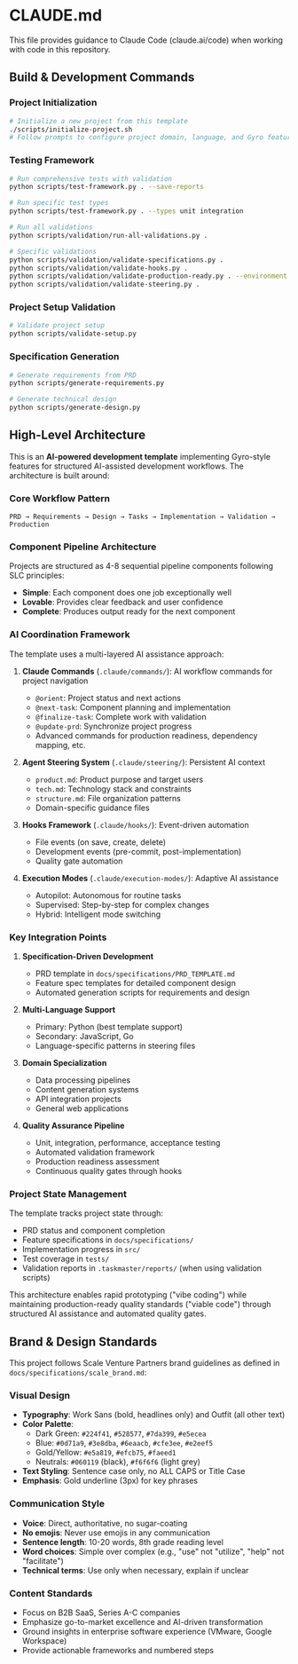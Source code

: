 # CLAUDE.md

This file provides guidance to Claude Code (claude.ai/code) when working with code in this repository.

## Build & Development Commands

### Project Initialization
```bash
# Initialize a new project from this template
./scripts/initialize-project.sh
# Follow prompts to configure project domain, language, and Gyro features
```

### Testing Framework
```bash
# Run comprehensive tests with validation
python scripts/test-framework.py . --save-reports

# Run specific test types
python scripts/test-framework.py . --types unit integration

# Run all validations
python scripts/validation/run-all-validations.py .

# Specific validations
python scripts/validation/validate-specifications.py .
python scripts/validation/validate-hooks.py .
python scripts/validation/validate-production-ready.py . --environment production
python scripts/validation/validate-steering.py .
```

### Project Setup Validation
```bash
# Validate project setup
python scripts/validate-setup.py
```

### Specification Generation
```bash
# Generate requirements from PRD
python scripts/generate-requirements.py

# Generate technical design
python scripts/generate-design.py
```

## High-Level Architecture

This is an **AI-powered development template** implementing Gyro-style features for structured AI-assisted development workflows. The architecture is built around:

### Core Workflow Pattern
```
PRD → Requirements → Design → Tasks → Implementation → Validation → Production
```

### Component Pipeline Architecture
Projects are structured as 4-8 sequential pipeline components following SLC principles:
- **Simple**: Each component does one job exceptionally well
- **Lovable**: Provides clear feedback and user confidence  
- **Complete**: Produces output ready for the next component

### AI Coordination Framework
The template uses a multi-layered AI assistance approach:

1. **Claude Commands** (`.claude/commands/`): AI workflow commands for project navigation
   - `@orient`: Project status and next actions
   - `@next-task`: Component planning and implementation
   - `@finalize-task`: Complete work with validation
   - `@update-prd`: Synchronize project progress
   - Advanced commands for production readiness, dependency mapping, etc.

2. **Agent Steering System** (`.claude/steering/`): Persistent AI context
   - `product.md`: Product purpose and target users
   - `tech.md`: Technology stack and constraints
   - `structure.md`: File organization patterns
   - Domain-specific guidance files

3. **Hooks Framework** (`.claude/hooks/`): Event-driven automation
   - File events (on save, create, delete)
   - Development events (pre-commit, post-implementation)
   - Quality gate automation

4. **Execution Modes** (`.claude/execution-modes/`): Adaptive AI assistance
   - Autopilot: Autonomous for routine tasks
   - Supervised: Step-by-step for complex changes
   - Hybrid: Intelligent mode switching

### Key Integration Points

1. **Specification-Driven Development**
   - PRD template in `docs/specifications/PRD_TEMPLATE.md`
   - Feature spec templates for detailed component design
   - Automated generation scripts for requirements and design

2. **Multi-Language Support**
   - Primary: Python (best template support)
   - Secondary: JavaScript, Go
   - Language-specific patterns in steering files

3. **Domain Specialization**
   - Data processing pipelines
   - Content generation systems
   - API integration projects
   - General web applications

4. **Quality Assurance Pipeline**
   - Unit, integration, performance, acceptance testing
   - Automated validation framework
   - Production readiness assessment
   - Continuous quality gates through hooks

### Project State Management
The template tracks project state through:
- PRD status and component completion
- Feature specifications in `docs/specifications/`
- Implementation progress in `src/`
- Test coverage in `tests/`
- Validation reports in `.taskmaster/reports/` (when using validation scripts)

This architecture enables rapid prototyping ("vibe coding") while maintaining production-ready quality standards ("viable code") through structured AI assistance and automated quality gates.

## Brand & Design Standards

This project follows Scale Venture Partners brand guidelines as defined in `docs/specifications/scale_brand.md`:

### Visual Design
- **Typography**: Work Sans (bold, headlines only) and Outfit (all other text)
- **Color Palette**: 
  - Dark Green: `#224f41`, `#528577`, `#7da399`, `#e5ecea`
  - Blue: `#0d71a9`, `#3e8dba`, `#6eaacb`, `#cfe3ee`, `#e2eef5`
  - Gold/Yellow: `#e5a819`, `#efcb75`, `#faeed1`
  - Neutrals: `#060119` (black), `#f6f6f6` (light grey)
- **Text Styling**: Sentence case only, no ALL CAPS or Title Case
- **Emphasis**: Gold underline (3px) for key phrases

### Communication Style
- **Voice**: Direct, authoritative, no sugar-coating
- **No emojis**: Never use emojis in any communication
- **Sentence length**: 10-20 words, 8th grade reading level
- **Word choices**: Simple over complex (e.g., "use" not "utilize", "help" not "facilitate")
- **Technical terms**: Use only when necessary, explain if unclear

### Content Standards
- Focus on B2B SaaS, Series A-C companies
- Emphasize go-to-market excellence and AI-driven transformation
- Ground insights in enterprise software experience (VMware, Google Workspace)
- Provide actionable frameworks and numbered steps